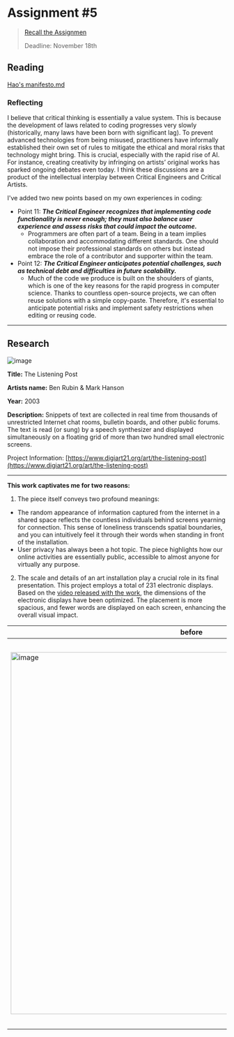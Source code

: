 

# Assignment #5
> [Recall the Assignmen](https://git.arts.ac.uk/dhowe/Critical-Coding-1-2024/blob/main/assignments/assignment5.md)
>
> Deadline: November 18th

## Reading 

[Hao's manifesto.md](https://git.arts.ac.uk/24010286/Critical-Coding-Notebook/blob/main/manifesto.md)

### Reflecting

I believe that critical thinking is essentially a value system. This is because the development of laws related to coding progresses very slowly (historically, many laws have been born with significant lag). To prevent advanced technologies from being misused, practitioners have informally established their own set of rules to mitigate the ethical and moral risks that technology might bring. This is crucial, especially with the rapid rise of AI. For instance, creating creativity by infringing on artists’ original works has sparked ongoing debates even today. I think these discussions are a product of the intellectual interplay between Critical Engineers and Critical Artists.

I've added two new points based on my own experiences in coding:
* Point 11: ***The Critical Engineer recognizes that implementing code functionality is never enough; they must also balance user experience and assess risks that could impact the outcome.*** 
  * Programmers are often part of a team. Being in a team implies collaboration and accommodating different standards. One should not impose their professional standards on others but instead embrace the role of a contributor and supporter within the team.
* Point 12: ***The Critical Engineer anticipates potential challenges, such as technical debt and difficulties in future scalability.***
  * Much of the code we produce is built on the shoulders of giants, which is one of the key reasons for the rapid progress in computer science. Thanks to countless open-source projects, we can often reuse solutions with a simple copy-paste. Therefore, it's essential to anticipate potential risks and implement safety restrictions when editing or reusing code.

---

## Research

![image](https://git.arts.ac.uk/24010286/Critical-Coding-Notebook/assets/1333/616cdf25-26e1-4288-826f-b7fa1abbb090)


**Title:** The Listening Post

**Artists name:** Ben Rubin & Mark Hanson

**Year:** 2003

**Description:** Snippets of text are collected in real time from thousands of unrestricted Internet chat rooms, bulletin boards, and other public forums. The text is read (or sung) by a speech synthesizer and displayed simultaneously on a floating grid of more than two hundred small electronic screens.

Project Information: [https://www.digiart21.org/art/the-listening-post](https://www.digiart21.org/art/the-listening-post)

----

**This work captivates me for two reasons:**
1. The piece itself conveys two profound meanings:
  * The random appearance of information captured from the internet in a shared space reflects the countless individuals behind screens yearning for connection. This sense of loneliness transcends spatial boundaries, and you can intuitively feel it through their words when standing in front of the installation.
  * User privacy has always been a hot topic. The piece highlights how our online activities are essentially public, accessible to almost anyone for virtually any purpose.
2. The scale and details of an art installation play a crucial role in its final presentation. This project employs a total of 231 electronic displays. Based on the [video released with the work](https://vimeo.com/benrubin), the dimensions of the electronic displays have been optimized. The placement is more spacious, and fewer words are displayed on each screen, enhancing the overall visual impact.

|before|after|
|---|---|
|<img width="830" alt="image" src="https://git.arts.ac.uk/24010286/Critical-Coding-Notebook/assets/1333/ba5df891-bfab-4792-9501-dd67a623e04c">|<img width="889" alt="image" src="https://git.arts.ac.uk/24010286/Critical-Coding-Notebook/assets/1333/7f8a1af5-8359-459f-a192-62c851cbc24d">|
